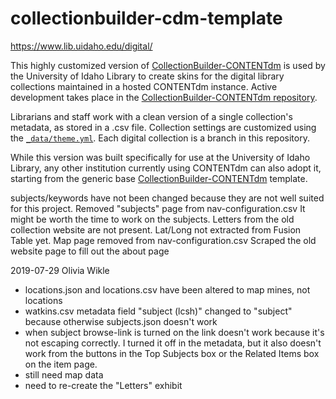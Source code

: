 # collectionbuilder-cdm-template

https://www.lib.uidaho.edu/digital/

This highly customized version of [CollectionBuilder-CONTENTdm](https://github.com/CollectionBuilder/collectionbuilder-contentdm) is used by the University of Idaho Library to create skins for the digital library collections maintained in a hosted CONTENTdm instance. 
Active development takes place in the [CollectionBuilder-CONTENTdm repository](https://github.com/CollectionBuilder/collectionbuilder-contentdm).

Librarians and staff work with a clean version of a single collection's metadata, as stored in a .csv file.
Collection settings are customized using the [`_data/theme.yml`](https://github.com/uidaholib/collectionbuilder-cdm-template/blob/master/_data/theme.yml).
Each digital collection is a branch in this repository.

While this version was built specifically for use at the University of Idaho Library, any other institution currently using CONTENTdm can also adopt it, starting from the generic base [CollectionBuilder-CONTENTdm](https://github.com/CollectionBuilder/collectionbuilder-contentdm) template.

subjects/keywords have not been changed because they are not well suited for this project. Removed "subjects" page from nav-configuration.csv It might be worth the time to work on the subjects.
Letters from the old collection website are not present.
Lat/Long not extracted from Fusion Table yet. Map page removed from nav-configuration.csv
Scraped the old website page to fill out the about page

2019-07-29 Olivia Wikle
- locations.json and locations.csv have been altered to map mines, not locations
- watkins.csv metadata field "subject (lcsh)" changed to "subject" because otherwise subjects.json doesn't work
- when subject browse-link is turned on the link doesn't work because it's not escaping correctly. I turned it off in the metadata, but it also doesn't work from the buttons in the Top Subjects box or the Related Items box on the item page.
- still need map data
- need to re-create the "Letters" exhibit
